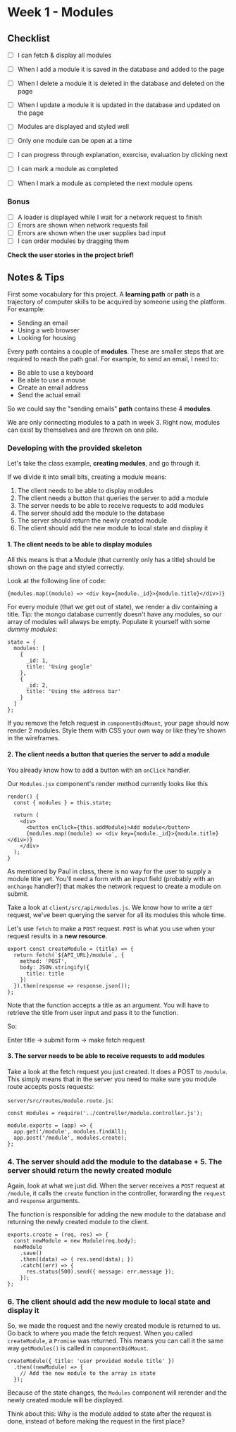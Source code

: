 # Week 1 - Modules

## Checklist

- [ ] I can fetch & display all modules
- [ ] When I add a module it is saved in the database and added to the page
- [ ] When I delete a module it is deleted in the database and deleted on the page
- [ ] When I update a module it is updated in the database and updated on the page
- [ ] Modules are displayed and styled well
- [ ] Only one module can be open at a time
- [ ] I can progress through explanation, exercise, evaluation by clicking next
- [ ] I can mark a module as completed
- [ ] When I mark a module as completed the next module opens


### Bonus

- [ ] A loader is displayed while I wait for a network request to finish
- [ ] Errors are shown when network requests fail
- [ ] Errors are shown when the user supplies bad input
- [ ] I can order modules by dragging them

**Check the user stories in the project brief!**

## Notes & Tips

First some vocabulary for this project.
A **learning path** or **path** is a trajectory of computer skills to be acquired by someone using the platform. For example:

- Sending an email
- Using a web browser
- Looking for housing

Every path contains a couple of **modules**. These are smaller steps that are required to reach the path goal. For example, to send an email, I need to:

- Be able to use a keyboard
- Be able to use a mouse
- Create an email address
- Send the actual email

So we could say the "sending emails" **path** contains these 4 **modules**.

We are only connecting modules to a path in week 3. Right now, modules can exist by themselves and are thrown on one pile.

### Developing with the provided skeleton

Let's take the class example, **creating modules**, and go through it.

If we divide it into small bits, creating a module means:

  1. The client needs to be able to display modules
  2. The client needs a button that queries the server to add a module
  3. The server needs to be able to receive requests to add modules
  4. The server should add the module to the database
  5. The server should return the newly created module
  6. The client should add the new module to local state and display it


#### 1. The client needs to be able to display modules

All this means is that a Module (that currently only has a title) should be shown on the page and styled correctly.

Look at the following line of code:
```
{modules.map((module) => <div key={module._id}>{module.title}</div>)}
```

For every module (that we get out of state), we render a div containing a title.
Tip: the mongo database currently doesn't have any modules, so our array of modules will always be empty.
Populate it yourself with some *dummy modules*:

```
state = {
  modules: [
    {
      _id: 1,
      title: 'Using google'
    },
    {
      _id: 2,
      title: 'Using the address bar'
    }
  ]
};
```

If you remove the fetch request in `componentDidMount`, your page should now render 2 modules. Style them with CSS your own way or like they're shown in the wireframes.



#### 2. The client needs a button that queries the server to add a module

You already know how to add a button with an `onClick` handler.

Our `Modules.jsx` component's render method currently looks like this

```
render() {
  const { modules } = this.state;

  return (
    <div>
      <button onClick={this.addModule}>Add module</button>
      {modules.map((module) => <div key={module._id}>{module.title}</div>)}
    </div>
  );
}
```

As mentioned by Paul in class, there is no way for the user to supply a module title yet.
You'll need a form with an input field (probably with an `onChange` handler?) that makes the network request to create a module on submit.

Take a look at `client/src/api/modules.js`. We know how to write a `GET` request, we've been querying the server for all its modules this whole time.

Let's use `fetch` to make a `POST` request. `POST` is what you use when your request results in a **new resource**.

```
export const createModule = (title) => {
  return fetch(`${API_URL}/module`, {
    method: 'POST',
    body: JSON.stringify({
      title: title
    })
  }).then(response => response.json());
};
```

Note that the function accepts a title as an argument. You will have to retrieve the title from user input and pass it to the function.

So:

Enter title -> submit form -> make fetch request


#### 3. The server needs to be able to receive requests to add modules

Take a look at the fetch request you just created. It does a POST to `/module`.
This simply means that in the server you need to make sure you module route accepts posts requests:

`server/src/routes/module.route.js`:

```
const modules = require('../controller/module.controller.js');

module.exports = (app) => {
  app.get('/module', modules.findAll);
  app.post('/module', modules.create);
};
```

### 4. The server should add the module to the database + 5. The server should return the newly created module

Again, look at what we just did. When the server receives a `POST` request at `/module`, it calls the `create` function in the controller, forwarding the `request` and `response` arguments.


The function is responsible for adding the new module to the database and returning the newly created module to the client.

```
exports.create = (req, res) => {
  const newModule = new Module(req.body);
  newModule
    .save()
    .then((data) => { res.send(data); })
    .catch((err) => {
      res.status(500).send({ message: err.message });
    });
};
```

### 6. The client should add the new module to local state and display it

So, we made the request and the newly created module is returned to us.
Go back to where you made the fetch request. When you called `createModule`, a `Promise` was returned. This means you can call it the same way `getModules()` is called in `componentDidMount`.

```
createModule({ title: 'user provided module title' })
  .then((newModule) => {
    // Add the new module to the array in state
  });
```

Because of the state changes, the `Modules` component will rerender and the newly created module will be displayed.

Think about this: Why is the module added to state after the request is done, instead of before making the request in the first place?

